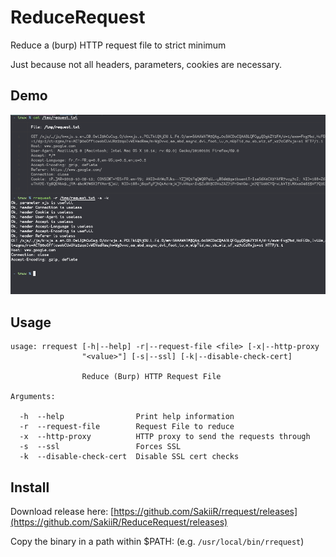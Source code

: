 # ReduceRequest

Reduce a (burp) HTTP request file to strict minimum

Just because not all headers, parameters, cookies are necessary.

## Demo

![screenshot](screenshot.png)

## Usage

```
usage: rrequest [-h|--help] -r|--request-file <file> [-x|--http-proxy
                "<value>"] [-s|--ssl] [-k|--disable-check-cert]

                Reduce (Burp) HTTP Request File

Arguments:

  -h  --help                Print help information
  -r  --request-file        Request File to reduce
  -x  --http-proxy          HTTP proxy to send the requests through
  -s  --ssl                 Forces SSL
  -k  --disable-check-cert  Disable SSL cert checks
```

## Install

Download release here: [https://github.com/SakiiR/rrequest/releases](https://github.com/SakiiR/ReduceRequest/releases)

Copy the binary in a path within \$PATH: (e.g. `/usr/local/bin/rrequest`)

